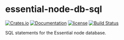 # essential-node-db-sql

[![Crates.io][crates-badge]][crates-url]
[![Documentation][docs-badge]][docs-url]
[![license][apache-badge]][apache-url]
[![Build Status][actions-badge]][actions-url]

[crates-badge]: https://img.shields.io/crates/v/essential-node-db-sql.svg
[crates-url]: https://crates.io/crates/essential-node-db-sql
[docs-badge]: https://docs.rs/essential-node-db-sql/badge.svg
[docs-url]: https://docs.rs/essential-node-db-sql
[apache-badge]: https://img.shields.io/badge/license-APACHE-blue.svg
[apache-url]: LICENSE
[actions-badge]: https://github.com/essential-contributions/essential-node/workflows/ci/badge.svg
[actions-url]: https://github.com/essential-contributions/essential-node/actions

SQL statements for the Essential node database.
